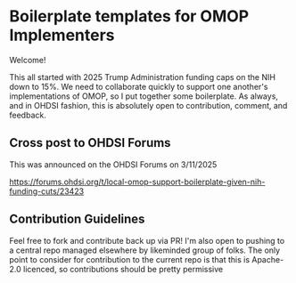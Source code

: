 # Boilerplate templates for OMOP Implementers

Welcome! 

This all started with 2025 Trump Administration funding caps on the NIH down to 15%. We need to collaborate quickly to support one another's implementations of OMOP, so I put together some boilerplate. As always, and in OHDSI fashion, this is absolutely open to contribution, comment, and feedback.

## Cross post to OHDSI Forums

This was announced on the OHDSI Forums on 3/11/2025

https://forums.ohdsi.org/t/local-omop-support-boilerplate-given-nih-funding-cuts/23423

## Contribution Guidelines
Feel free to fork and contribute back up via PR! I'm also open to pushing to a central repo managed elsewhere by likeminded group of folks. The only point to consider for contribution to the current repo is that this is Apache-2.0 licenced, so contributions should be pretty permissive
